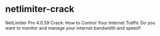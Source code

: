 # netlimiter-crack
NetLimiter Pro 4.0.59 Crack: How to Control Your Internet Traffic Do you want to monitor and manage your internet bandwidth and speed?
